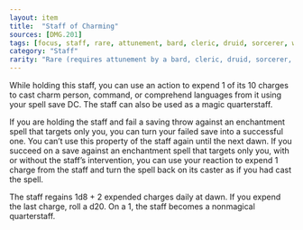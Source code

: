 ```yaml
---
layout: item
title:  "Staff of Charming"
sources: [DMG.201]
tags: [focus, staff, rare, attunement, bard, cleric, druid, sorcerer, warlock, wizard]
category: "Staff"
rarity: "Rare (requires attunement by a bard, cleric, druid, sorcerer, warlock, or wizard)"
---
```


While holding this staff, you can use an action to expend 1 of its 10 charges to cast charm person, command, or comprehend languages from it using your spell save DC. The staff can also be used as a magic quarterstaff.

If you are holding the staff and fail a saving throw against an enchantment spell that targets only you, you can turn your failed save into a successful one. You can’t use this property of the staff again until the next dawn. If you succeed on a save against an enchantment spell that targets only you, with or without the staff’s intervention, you can use your reaction to expend 1 charge from the staff and turn the spell back on its caster as if you had cast the spell.

The staff regains 1d8 + 2 expended charges daily at dawn. If you expend the last charge, roll a d20. On a 1, the staff becomes a nonmagical quarterstaff.